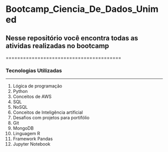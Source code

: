 # Bootcamp_Ciencia_De_Dados_Unimed

## Nesse repositório você encontra todas as atividas realizadas no bootcamp
========================================
### Tecnologias Utilizadas 
----------
1. Lógica de programação
2. Python
3. Conceitos de AWS
4. SQL
5. NoSQL
6. Conceitos de Inteligência artificial
7. Desafios com projetos para portifólio
8. Git
9. MongoDB
10. Linguagem R
11. Framework Pandas
12. Jupyter Notebook
